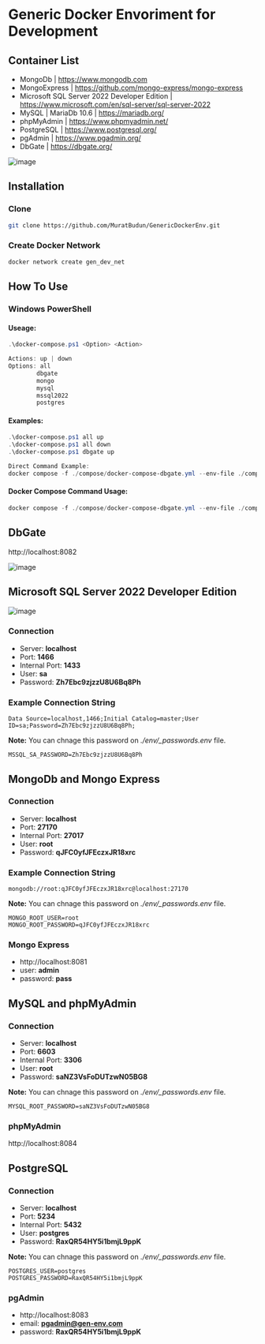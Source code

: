 # Generic Docker Envoriment for Development

## Container List
- MongoDb | https://www.mongodb.com
- MongoExpress | https://github.com/mongo-express/mongo-express
- Microsoft SQL Server 2022 Developer Edition | https://www.microsoft.com/en/sql-server/sql-server-2022
- MySQL | MariaDb 10.6 | https://mariadb.org/
- phpMyAdmin | https://www.phpmyadmin.net/
- PostgreSQL | https://www.postgresql.org/
- pgAdmin | https://www.pgadmin.org/
- DbGate | https://dbgate.org/

![image](https://github.com/user-attachments/assets/14220195-5161-4159-82de-cde430dff623)

## Installation
### Clone
```bash
git clone https://github.com/MuratBudun/GenericDockerEnv.git
```
### Create Docker Network
```bash
docker network create gen_dev_net
```

## How To Use
### Windows PowerShell
#### Useage:
```powershell
.\docker-compose.ps1 <Option> <Action>

Actions: up | down
Options: all
        dbgate
        mongo
        mysql
        mssql2022
        postgres
```
#### Examples:
```powershell
.\docker-compose.ps1 all up        
.\docker-compose.ps1 all down
.\docker-compose.ps1 dbgate up

Direct Command Example:
docker compose -f ./compose/docker-compose-dbgate.yml --env-file ./compose/_passwords.env --env-file ./compose/dbgate.env up -d
```
#### Docker Compose Command Usage:
```powershell
docker compose -f ./compose/docker-compose-dbgate.yml --env-file ./compose/_passwords.env --env-file ./compose/dbgate.env up -d
```
## DbGate
http://localhost:8082

![image](https://github.com/user-attachments/assets/fc20d137-0e3a-435f-8c02-f6455ca266c2)

## Microsoft SQL Server 2022 Developer Edition

![image](https://github.com/user-attachments/assets/4fc3985e-3f69-4090-9b81-3a5286a632ed)

### Connection
* Server: **localhost**
* Port: **1466**
* Internal Port: **1433**
* User: **sa**
* Password: **Zh7Ebc9zjzzU8U6Bq8Ph**
### Example Connection String
```
Data Source=localhost,1466;Initial Catalog=master;User ID=sa;Password=Zh7Ebc9zjzzU8U6Bq8Ph;
```
**Note:** You can chnage this password on *./env/_passwords.env* file.
```
MSSQL_SA_PASSWORD=Zh7Ebc9zjzzU8U6Bq8Ph
```

## MongoDb and Mongo Express
### Connection
* Server: **localhost**
* Port: **27170**
* Internal Port: **27017**
* User: **root**
* Password: **qJFC0yfJFEczxJR18xrc**
### Example Connection String
```
mongodb://root:qJFC0yfJFEczxJR18xrc@localhost:27170
```
**Note:** You can chnage this password on *./env/_passwords.env* file.
```
MONGO_ROOT_USER=root
MONGO_ROOT_PASSWORD=qJFC0yfJFEczxJR18xrc
```
### Mongo Express
* http://localhost:8081
* user: **admin**
* password: **pass**


## MySQL and phpMyAdmin
### Connection
* Server: **localhost**
* Port: **6603**
* Internal Port: **3306**
* User: **root**
* Password: **saNZ3VsFoDUTzwN05BG8**

**Note:** You can chnage this password on *./env/_passwords.env* file.
```
MYSQL_ROOT_PASSWORD=saNZ3VsFoDUTzwN05BG8
```

### phpMyAdmin
http://localhost:8084


## PostgreSQL
### Connection
* Server: **localhost**
* Port: **5234**
* Internal Port: **5432**
* User: **postgres**
* Password: **RaxQR54HY5i1bmjL9ppK**

**Note:** You can chnage this password on *./env/_passwords.env* file.
```
POSTGRES_USER=postgres
POSTGRES_PASSWORD=RaxQR54HY5i1bmjL9ppK
```

### pgAdmin
* http://localhost:8083
* email: **pgadmin@gen-env.com**
* password: **RaxQR54HY5i1bmjL9ppK**



